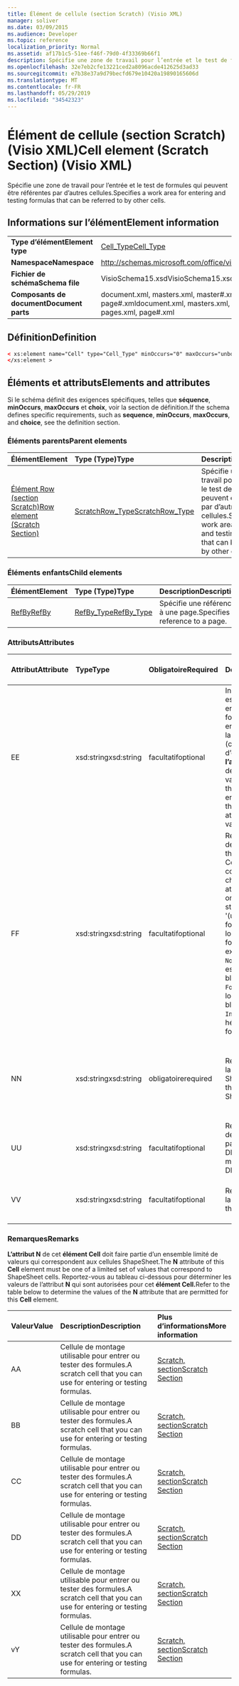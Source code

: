 ```yaml
---
title: Élément de cellule (section Scratch) (Visio XML)
manager: soliver
ms.date: 03/09/2015
ms.audience: Developer
ms.topic: reference
localization_priority: Normal
ms.assetid: af17b1c5-51ee-f46f-79d0-4f33369b66f1
description: Spécifie une zone de travail pour l’entrée et le test de formules qui peuvent être référentes par d’autres cellules.
ms.openlocfilehash: 32e7eb2cfe13221ced2a8096acde412625d3ad33
ms.sourcegitcommit: e7b38e37a9d79becfd679e10420a19890165606d
ms.translationtype: MT
ms.contentlocale: fr-FR
ms.lasthandoff: 05/29/2019
ms.locfileid: "34542323"
---
```

# <a name="cell-element-scratch-section-visio-xml"></a><span data-ttu-id="d0cae-103">Élément de cellule (section Scratch) (Visio XML)</span><span class="sxs-lookup"><span data-stu-id="d0cae-103">Cell element (Scratch Section) (Visio XML)</span></span>

<span data-ttu-id="d0cae-104">Spécifie une zone de travail pour l’entrée et le test de formules qui peuvent être référentes par d’autres cellules.</span><span class="sxs-lookup"><span data-stu-id="d0cae-104">Specifies a work area for entering and testing formulas that can be referred to by other cells.</span></span>
  
## <a name="element-information"></a><span data-ttu-id="d0cae-105">Informations sur l’élément</span><span class="sxs-lookup"><span data-stu-id="d0cae-105">Element information</span></span>

|||
|:-----|:-----|
|<span data-ttu-id="d0cae-106">**Type d’élément**</span><span class="sxs-lookup"><span data-stu-id="d0cae-106">**Element type**</span></span> <br/> |[<span data-ttu-id="d0cae-107">Cell_Type</span><span class="sxs-lookup"><span data-stu-id="d0cae-107">Cell_Type</span></span>](cell_type-complextypevisio-xml.md) <br/> |
|<span data-ttu-id="d0cae-108">**Namespace**</span><span class="sxs-lookup"><span data-stu-id="d0cae-108">**Namespace**</span></span> <br/> |http://schemas.microsoft.com/office/visio/2012/main  <br/> |
|<span data-ttu-id="d0cae-109">**Fichier de schéma**</span><span class="sxs-lookup"><span data-stu-id="d0cae-109">**Schema file**</span></span> <br/> |<span data-ttu-id="d0cae-110">VisioSchema15.xsd</span><span class="sxs-lookup"><span data-stu-id="d0cae-110">VisioSchema15.xsd</span></span>  <br/> |
|<span data-ttu-id="d0cae-111">**Composants de document**</span><span class="sxs-lookup"><span data-stu-id="d0cae-111">**Document parts**</span></span> <br/> |<span data-ttu-id="d0cae-112">document.xml, masters.xml, master#.xml, pages.xml, page#.xml</span><span class="sxs-lookup"><span data-stu-id="d0cae-112">document.xml, masters.xml, master#.xml, pages.xml, page#.xml</span></span>  <br/> |
   
## <a name="definition"></a><span data-ttu-id="d0cae-113">Définition</span><span class="sxs-lookup"><span data-stu-id="d0cae-113">Definition</span></span>

```XML
< xs:element name="Cell" type="Cell_Type" minOccurs="0" maxOccurs="unbounded" >
</xs:element >
```

## <a name="elements-and-attributes"></a><span data-ttu-id="d0cae-114">Éléments et attributs</span><span class="sxs-lookup"><span data-stu-id="d0cae-114">Elements and attributes</span></span>

<span data-ttu-id="d0cae-115">Si le schéma définit des exigences spécifiques, telles que **séquence**, **minOccurs**, **maxOccurs** et **choix**, voir la section de définition.</span><span class="sxs-lookup"><span data-stu-id="d0cae-115">If the schema defines specific requirements, such as **sequence**, **minOccurs**, **maxOccurs**, and **choice**, see the definition section.</span></span> 
  
### <a name="parent-elements"></a><span data-ttu-id="d0cae-116">Éléments parents</span><span class="sxs-lookup"><span data-stu-id="d0cae-116">Parent elements</span></span>

|<span data-ttu-id="d0cae-117">**Élément**</span><span class="sxs-lookup"><span data-stu-id="d0cae-117">**Element**</span></span>|<span data-ttu-id="d0cae-118">**Type (Type)**</span><span class="sxs-lookup"><span data-stu-id="d0cae-118">**Type**</span></span>|<span data-ttu-id="d0cae-119">**Description**</span><span class="sxs-lookup"><span data-stu-id="d0cae-119">**Description**</span></span>|
|:-----|:-----|:-----|
|[<span data-ttu-id="d0cae-120">Élément Row (section Scratch)</span><span class="sxs-lookup"><span data-stu-id="d0cae-120">Row element (Scratch Section)</span></span>](row-element-scratch-sectionvisio-xml.md) <br/> |[<span data-ttu-id="d0cae-121">ScratchRow_Type</span><span class="sxs-lookup"><span data-stu-id="d0cae-121">ScratchRow_Type</span></span>](scratch_type-complextypevisio-xml.md) <br/> |<span data-ttu-id="d0cae-122">Spécifie une zone de travail pour l’entrée et le test de formules qui peuvent être référentes par d’autres cellules.</span><span class="sxs-lookup"><span data-stu-id="d0cae-122">Specifies a work area for entering and testing formulas that can be referred to by other cells.</span></span>  <br/> |
   
### <a name="child-elements"></a><span data-ttu-id="d0cae-123">Éléments enfants</span><span class="sxs-lookup"><span data-stu-id="d0cae-123">Child elements</span></span>

|<span data-ttu-id="d0cae-124">**Élément**</span><span class="sxs-lookup"><span data-stu-id="d0cae-124">**Element**</span></span>|<span data-ttu-id="d0cae-125">**Type (Type)**</span><span class="sxs-lookup"><span data-stu-id="d0cae-125">**Type**</span></span>|<span data-ttu-id="d0cae-126">**Description**</span><span class="sxs-lookup"><span data-stu-id="d0cae-126">**Description**</span></span>|
|:-----|:-----|:-----|
|[<span data-ttu-id="d0cae-127">RefBy</span><span class="sxs-lookup"><span data-stu-id="d0cae-127">RefBy</span></span>](refby-element-cell_type-complextypevisio-xml.md) <br/> |[<span data-ttu-id="d0cae-128">RefBy_Type</span><span class="sxs-lookup"><span data-stu-id="d0cae-128">RefBy_Type</span></span>](refby_type-complextypevisio-xml.md) <br/> |<span data-ttu-id="d0cae-129">Spécifie une référence à une page.</span><span class="sxs-lookup"><span data-stu-id="d0cae-129">Specifies a reference to a page.</span></span>  <br/> |
   
### <a name="attributes"></a><span data-ttu-id="d0cae-130">Attributs</span><span class="sxs-lookup"><span data-stu-id="d0cae-130">Attributes</span></span>

|<span data-ttu-id="d0cae-131">**Attribut**</span><span class="sxs-lookup"><span data-stu-id="d0cae-131">**Attribute**</span></span>|<span data-ttu-id="d0cae-132">**Type**</span><span class="sxs-lookup"><span data-stu-id="d0cae-132">**Type**</span></span>|<span data-ttu-id="d0cae-133">**Obligatoire**</span><span class="sxs-lookup"><span data-stu-id="d0cae-133">**Required**</span></span>|<span data-ttu-id="d0cae-134">**Description**</span><span class="sxs-lookup"><span data-stu-id="d0cae-134">**Description**</span></span>|<span data-ttu-id="d0cae-135">**Valeurs possibles**</span><span class="sxs-lookup"><span data-stu-id="d0cae-135">**Possible values**</span></span>|
|:-----|:-----|:-----|:-----|:-----|
|<span data-ttu-id="d0cae-136">E</span><span class="sxs-lookup"><span data-stu-id="d0cae-136">E</span></span>  <br/> |<span data-ttu-id="d0cae-137">xsd:string</span><span class="sxs-lookup"><span data-stu-id="d0cae-137">xsd:string</span></span>  <br/> |<span data-ttu-id="d0cae-138">facultatif</span><span class="sxs-lookup"><span data-stu-id="d0cae-138">optional</span></span>  <br/> |<span data-ttu-id="d0cae-139">Indique que la formule est évaluée à une erreur.</span><span class="sxs-lookup"><span data-stu-id="d0cae-139">Indicates that the formula evaluates to an error.</span></span> <span data-ttu-id="d0cae-140">La valeur de **E** est la valeur actuelle (chaîne de message d’erreur) ; la valeur de **l’attribut V** est la dernière valeur valide.</span><span class="sxs-lookup"><span data-stu-id="d0cae-140">The value of **E** is the current value (an error message string); the value of the **V** attribute is the last valid value.</span></span>  <br/> |<span data-ttu-id="d0cae-141">Chaîne de message d’erreur.</span><span class="sxs-lookup"><span data-stu-id="d0cae-141">An error message string.</span></span>  <br/> |
|<span data-ttu-id="d0cae-142">F</span><span class="sxs-lookup"><span data-stu-id="d0cae-142">F</span></span>  <br/> |<span data-ttu-id="d0cae-143">xsd:string</span><span class="sxs-lookup"><span data-stu-id="d0cae-143">xsd:string</span></span>  <br/> |<span data-ttu-id="d0cae-144">facultatif</span><span class="sxs-lookup"><span data-stu-id="d0cae-144">optional</span></span>  <br/> | <span data-ttu-id="d0cae-145">Représente la formule de l’élément.</span><span class="sxs-lookup"><span data-stu-id="d0cae-145">Represents the element's formula.</span></span> <span data-ttu-id="d0cae-146">Cet attribut peut contenir l’une des chaînes suivantes :</span><span class="sxs-lookup"><span data-stu-id="d0cae-146">This attribute can contain one of the following strings:</span></span>  <br/>  <span data-ttu-id="d0cae-147">'(une formule)' si la formule existe localement</span><span class="sxs-lookup"><span data-stu-id="d0cae-147">'(some formula)' if the formula exists locally</span></span>  <br/>  <span data-ttu-id="d0cae-148">`No Formula` si la formule est supprimée ou bloquée localement</span><span class="sxs-lookup"><span data-stu-id="d0cae-148">`No Formula` if the formula is locally deleted or blocked</span></span>  <br/>  <span data-ttu-id="d0cae-149">`Inh` si la formule est héritée.</span><span class="sxs-lookup"><span data-stu-id="d0cae-149">`Inh` if the formula is inherited.</span></span>  <br/> |<span data-ttu-id="d0cae-150">Formule.</span><span class="sxs-lookup"><span data-stu-id="d0cae-150">A formula.</span></span>  <br/> |
|<span data-ttu-id="d0cae-151">N</span><span class="sxs-lookup"><span data-stu-id="d0cae-151">N</span></span>  <br/> |<span data-ttu-id="d0cae-152">xsd:string</span><span class="sxs-lookup"><span data-stu-id="d0cae-152">xsd:string</span></span>  <br/> |<span data-ttu-id="d0cae-153">obligatoire</span><span class="sxs-lookup"><span data-stu-id="d0cae-153">required</span></span>  <br/> |<span data-ttu-id="d0cae-154">Représente le nom de la cellule ShapeSheet.</span><span class="sxs-lookup"><span data-stu-id="d0cae-154">Represents the name of the ShapeSheet cell.</span></span>  <br/> |<span data-ttu-id="d0cae-155">Nom de la cellule ShapeSheet.</span><span class="sxs-lookup"><span data-stu-id="d0cae-155">The name of the ShapeSheet cell.</span></span>  <br/> <span data-ttu-id="d0cae-156">Voir la section Remarques ci-dessous.</span><span class="sxs-lookup"><span data-stu-id="d0cae-156">See the Remarks section below.</span></span>  <br/> |
|<span data-ttu-id="d0cae-157">U</span><span class="sxs-lookup"><span data-stu-id="d0cae-157">U</span></span>  <br/> |<span data-ttu-id="d0cae-158">xsd:string</span><span class="sxs-lookup"><span data-stu-id="d0cae-158">xsd:string</span></span>  <br/> |<span data-ttu-id="d0cae-159">facultatif</span><span class="sxs-lookup"><span data-stu-id="d0cae-159">optional</span></span>  <br/> |<span data-ttu-id="d0cae-160">Représente une unité de mesure La valeur par défaut est DL.</span><span class="sxs-lookup"><span data-stu-id="d0cae-160">Represents a unit of measure The default is DL.</span></span>  <br/> |<span data-ttu-id="d0cae-161">Unités de la cellule.</span><span class="sxs-lookup"><span data-stu-id="d0cae-161">The units of the cell.</span></span>  <br/> |
|<span data-ttu-id="d0cae-162">V</span><span class="sxs-lookup"><span data-stu-id="d0cae-162">V</span></span>  <br/> |<span data-ttu-id="d0cae-163">xsd:string</span><span class="sxs-lookup"><span data-stu-id="d0cae-163">xsd:string</span></span>  <br/> |<span data-ttu-id="d0cae-164">facultatif</span><span class="sxs-lookup"><span data-stu-id="d0cae-164">optional</span></span>  <br/> |<span data-ttu-id="d0cae-165">Représente la valeur de la cellule.</span><span class="sxs-lookup"><span data-stu-id="d0cae-165">Represents the value of the cell.</span></span>  <br/> |<span data-ttu-id="d0cae-166">Valeur de la cellule ShapeSheet.</span><span class="sxs-lookup"><span data-stu-id="d0cae-166">The value of the ShapeSheet cell.</span></span>  <br/> |
   
### <a name="remarks"></a><span data-ttu-id="d0cae-167">Remarques</span><span class="sxs-lookup"><span data-stu-id="d0cae-167">Remarks</span></span>

<span data-ttu-id="d0cae-168">**L’attribut N** de cet **élément Cell** doit faire partie d’un ensemble limité de valeurs qui correspondent aux cellules ShapeSheet.</span><span class="sxs-lookup"><span data-stu-id="d0cae-168">The **N** attribute of this **Cell** element must be one of a limited set of values that correspond to ShapeSheet cells.</span></span> <span data-ttu-id="d0cae-169">Reportez-vous au tableau ci-dessous pour déterminer les valeurs de l’attribut **N** qui sont autorisées pour cet **élément Cell.**</span><span class="sxs-lookup"><span data-stu-id="d0cae-169">Refer to the table below to determine the values of the **N** attribute that are permitted for this **Cell** element.</span></span> 
  
|<span data-ttu-id="d0cae-170">**Valeur**</span><span class="sxs-lookup"><span data-stu-id="d0cae-170">**Value**</span></span>|<span data-ttu-id="d0cae-171">**Description**</span><span class="sxs-lookup"><span data-stu-id="d0cae-171">**Description**</span></span>|<span data-ttu-id="d0cae-172">**Plus d’informations**</span><span class="sxs-lookup"><span data-stu-id="d0cae-172">**More information**</span></span>|
|:-----|:-----|:-----|
|<span data-ttu-id="d0cae-173">A</span><span class="sxs-lookup"><span data-stu-id="d0cae-173">A</span></span>  <br/> |<span data-ttu-id="d0cae-174">Cellule de montage utilisable pour entrer ou tester des formules.</span><span class="sxs-lookup"><span data-stu-id="d0cae-174">A scratch cell that you can use for entering or testing formulas.</span></span>  <br/> |[<span data-ttu-id="d0cae-175">Scratch, section</span><span class="sxs-lookup"><span data-stu-id="d0cae-175">Scratch Section</span></span>](scratch-section.md) <br/> |
|<span data-ttu-id="d0cae-176">B</span><span class="sxs-lookup"><span data-stu-id="d0cae-176">B</span></span>  <br/> |<span data-ttu-id="d0cae-177">Cellule de montage utilisable pour entrer ou tester des formules.</span><span class="sxs-lookup"><span data-stu-id="d0cae-177">A scratch cell that you can use for entering or testing formulas.</span></span>  <br/> |[<span data-ttu-id="d0cae-178">Scratch, section</span><span class="sxs-lookup"><span data-stu-id="d0cae-178">Scratch Section</span></span>](scratch-section.md) <br/> |
|<span data-ttu-id="d0cae-179">C</span><span class="sxs-lookup"><span data-stu-id="d0cae-179">C</span></span>  <br/> |<span data-ttu-id="d0cae-180">Cellule de montage utilisable pour entrer ou tester des formules.</span><span class="sxs-lookup"><span data-stu-id="d0cae-180">A scratch cell that you can use for entering or testing formulas.</span></span>  <br/> |[<span data-ttu-id="d0cae-181">Scratch, section</span><span class="sxs-lookup"><span data-stu-id="d0cae-181">Scratch Section</span></span>](scratch-section.md) <br/> |
|<span data-ttu-id="d0cae-182">D</span><span class="sxs-lookup"><span data-stu-id="d0cae-182">D</span></span>  <br/> |<span data-ttu-id="d0cae-183">Cellule de montage utilisable pour entrer ou tester des formules.</span><span class="sxs-lookup"><span data-stu-id="d0cae-183">A scratch cell that you can use for entering or testing formulas.</span></span>  <br/> |[<span data-ttu-id="d0cae-184">Scratch, section</span><span class="sxs-lookup"><span data-stu-id="d0cae-184">Scratch Section</span></span>](scratch-section.md) <br/> |
|<span data-ttu-id="d0cae-185">X</span><span class="sxs-lookup"><span data-stu-id="d0cae-185">X</span></span>  <br/> |<span data-ttu-id="d0cae-186">Cellule de montage utilisable pour entrer ou tester des formules.</span><span class="sxs-lookup"><span data-stu-id="d0cae-186">A scratch cell that you can use for entering or testing formulas.</span></span>  <br/> |[<span data-ttu-id="d0cae-187">Scratch, section</span><span class="sxs-lookup"><span data-stu-id="d0cae-187">Scratch Section</span></span>](scratch-section.md) <br/> |
|<span data-ttu-id="d0cae-188">v</span><span class="sxs-lookup"><span data-stu-id="d0cae-188">Y</span></span>  <br/> |<span data-ttu-id="d0cae-189">Cellule de montage utilisable pour entrer ou tester des formules.</span><span class="sxs-lookup"><span data-stu-id="d0cae-189">A scratch cell that you can use for entering or testing formulas.</span></span>  <br/> |[<span data-ttu-id="d0cae-190">Scratch, section</span><span class="sxs-lookup"><span data-stu-id="d0cae-190">Scratch Section</span></span>](scratch-section.md) <br/> |
   

